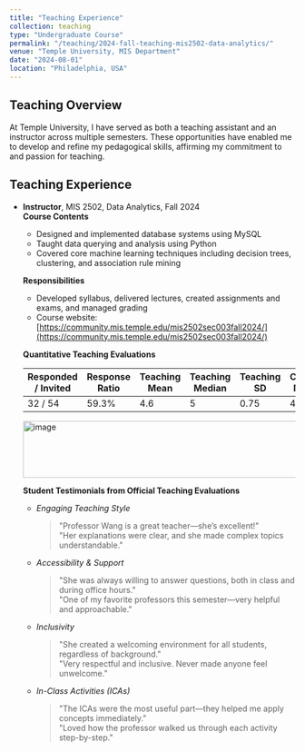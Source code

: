 ```yaml
---
title: "Teaching Experience"
collection: teaching
type: "Undergraduate Course"
permalink: "/teaching/2024-fall-teaching-mis2502-data-analytics/"
venue: "Temple University, MIS Department"
date: "2024-08-01"    
location: "Philadelphia, USA"
---
```


## Teaching Overview
At Temple University, I have served as both a teaching assistant and an instructor across multiple semesters. These opportunities have enabled me to develop and refine my pedagogical skills, affirming my commitment to and passion for teaching.

## Teaching Experience
- **Instructor**, MIS 2502, Data Analytics, Fall 2024  
  **Course Contents**  
  - Designed and implemented database systems using MySQL  
  - Taught data querying and analysis using Python  
  - Covered core machine learning techniques including decision trees, clustering, and association rule mining  

  **Responsibilities**  
  - Developed syllabus, delivered lectures, created assignments and exams, and managed grading  
  - Course website: [https://community.mis.temple.edu/mis2502sec003fall2024/](https://community.mis.temple.edu/mis2502sec003fall2024/)  

  **Quantitative Teaching Evaluations**  

  | Responded / Invited | Response Ratio | Teaching Mean | Teaching Median | Teaching SD | Course Mean | Course Median | Course SD |
  |--------------------|---------------|---------------|----------------|-------------|-------------|---------------|-----------|
  | 32 / 54            | 59.3%         | 4.6           | 5              | 0.75        | 4.4         | 4.5           | 0.8       |

  <img width="800" height="100" alt="image" src="https://github.com/user-attachments/assets/76455908-1431-4ed7-9df4-fed2c08b838c" />

  **Student Testimonials from Official Teaching Evaluations**  

  - *Engaging Teaching Style*  
    > "Professor Wang is a great teacher—she’s excellent!"  
    > "Her explanations were clear, and she made complex topics understandable."

  - *Accessibility & Support*  
    > "She was always willing to answer questions, both in class and during office hours."  
    > "One of my favorite professors this semester—very helpful and approachable."

  - *Inclusivity*  
    > "She created a welcoming environment for all students, regardless of background."  
    > "Very respectful and inclusive. Never made anyone feel unwelcome."

  - *In-Class Activities (ICAs)*  
    > "The ICAs were the most useful part—they helped me apply concepts immediately."  
    > "Loved how the professor walked us through each activity step-by-step."
